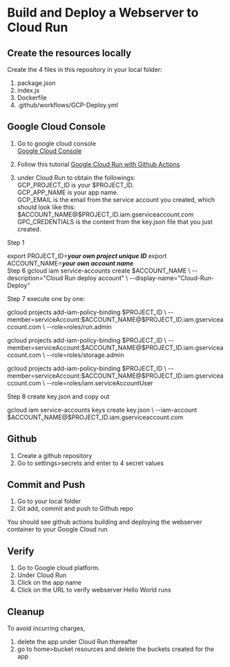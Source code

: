 # Build and Deploy a Webserver to Cloud Run

## Create the resources locally

Create the 4 files in this repository in your local folder:
1) package.json
2) index.js
3) Dockerfile
4) .github/workflows/GCP-Deploy.yml

## Google Cloud Console

1) Go to google cloud console  
[Google Cloud Console](https://console.cloud.google.com/)

2) Follow this tutorial
[Google Cloud Run with Github  Actions](https://cloud.google.com/community/tutorials/cicd-cloud-run-github-actions)  

3) under Cloud Run to obtain the followings:  
GCP_PROJECT_ID is your \$PROJECT_ID.  
GCP_APP_NAME is your app name.  
GCP_EMAIL is the email from the service account you created, which should look like this:   
\$ACCOUNT_NAME@$PROJECT_ID.iam.gserviceaccount.com  
GPC_CREDENTIALS is the content from the key.json file that you just created.


Step 1  

export PROJECT_ID=__*your own project unique ID*__
export ACCOUNT_NAME=__*your own account name*__
<br>
Step 6
gcloud iam service-accounts create $ACCOUNT_NAME \\
  --description="Cloud Run deploy account" \\
  --display-name="Cloud-Run-Deploy"

Step 7 execute one by one:

gcloud projects add-iam-policy-binding \$PROJECT_ID \\
  --member=serviceAccount:\$ACCOUNT_NAME@$PROJECT_ID.iam.gserviceaccount.com \\
  --role=roles/run.admin

gcloud projects add-iam-policy-binding \$PROJECT_ID \\
  --member=serviceAccount:\$ACCOUNT_NAME@$PROJECT_ID.iam.gserviceaccount.com \\
  --role=roles/storage.admin

gcloud projects add-iam-policy-binding \$PROJECT_ID \\
  --member=serviceAccount:\$ACCOUNT_NAME@$PROJECT_ID.iam.gserviceaccount.com \\
  --role=roles/iam.serviceAccountUser

Step 8 create key.json and copy out

gcloud iam service-accounts keys create key.json \\
    --iam-account \$ACCOUNT_NAME@$PROJECT_ID.iam.gserviceaccount.com



## Github 

1) Create a github repository
2) Go to settings>secrets and enter to 4 secret values

## Commit and Push

1) Go to your local folder
2) Git add, commit and push to Github repo

You should see github actions building and deploying the webserver container to your Google Cloud run

## Verify 

1) Go to Google cloud platform. 
2) Under Cloud Run
3) Click on the app name
4) Click on the URL to verify webserver Hello World runs

## Cleanup

To avoid incurring charges, 
1) delete the app under Cloud Run thereafter
2) go to home>bucket resources and delete the buckets created for the app

